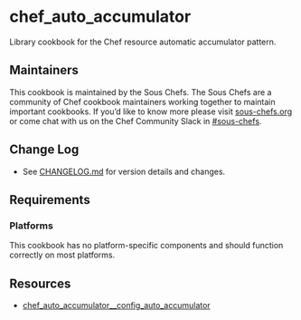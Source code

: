 # chef_auto_accumulator

Library cookbook for the Chef resource automatic accumulator pattern.

## Maintainers

This cookbook is maintained by the Sous Chefs. The Sous Chefs are a community of Chef cookbook maintainers working together to maintain important cookbooks. If you’d like to know more please visit [sous-chefs.org](https://sous-chefs.org/) or come chat with us on the Chef Community Slack in [#sous-chefs](https://chefcommunity.slack.com/messages/C2V7B88SF).

## Change Log

- See [CHANGELOG.md](/CHANGELOG.md) for version details and changes.


## Requirements

### Platforms

This cookbook has no platform-specific components and should function correctly on most platforms.

## Resources

- [chef_auto_accumulator__config_auto_accumulator](documentation/partial/chef_auto_accumulator__config_auto_accumulator.md)
